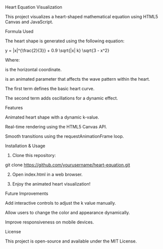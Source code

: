 Heart Equation Visualization

This project visualizes a heart-shaped mathematical equation using HTML5 Canvas and JavaScript.

Formula Used

The heart shape is generated using the following equation:

y = |x|^{\frac{2}{3}} + 0.9 \sqrt{|x| k} \sqrt{3 - x^2}

Where:

 is the horizontal coordinate.

 is an animated parameter that affects the wave pattern within the heart.

The first term  defines the basic heart curve.

The second term  adds oscillations for a dynamic effect.


Features

Animated heart shape with a dynamic k-value.

Real-time rendering using the HTML5 Canvas API.

Smooth transitions using the requestAnimationFrame loop.


Installation & Usage

1. Clone this repository:

git clone https://github.com/yourusername/heart-equation.git


2. Open index.html in a web browser.


3. Enjoy the animated heart visualization!



Future Improvements

Add interactive controls to adjust the k value manually.

Allow users to change the color and appearance dynamically.

Improve responsiveness on mobile devices.


License

This project is open-source and available under the MIT License.


